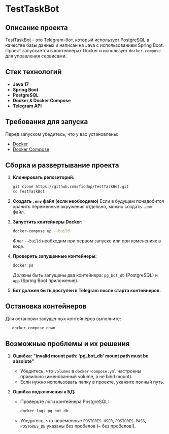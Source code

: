 # TestTaskBot

## Описание проекта
TestTaskBot - это Telegram-бот, который использует PostgreSQL в качестве базы данных и написан на Java с использованием Spring Boot. Проект запускается в контейнерах Docker и использует `docker-compose` для управления сервисами.

## Стек технологий
- **Java 17**
- **Spring Boot**
- **PostgreSQL**
- **Docker & Docker Compose**
- **Telegram API**

## Требования для запуска
Перед запуском убедитесь, что у вас установлены:
- [Docker](https://www.docker.com/get-started)
- [Docker Compose](https://docs.docker.com/compose/install/)

## Сборка и развертывание проекта

1. **Клонировать репозиторий:**
   ```sh
   git clone https://github.com/fiodop/TestTaskBot.git
   cd TestTaskBot
   ```

2. **Создать `.env` файл (если необходимо)**
   Если в будущем понадобится хранить переменные окружения отдельно, можно создать `.env` файл.

3. **Запустить контейнеры Docker:**
   ```sh
   docker-compose up --build
   ```
   Флаг `--build` необходим при первом запуске или при изменениях в коде.

4. **Проверить запущенные контейнеры:**
   ```sh
   docker ps
   ```
   Должны быть запущены два контейнера: `pg_bot_db` (PostgreSQL) и `app` (Spring Boot приложение).

5. **Бот должен быть доступен в Telegram после старта контейнеров.**

## Остановка контейнеров

Для остановки запущенных контейнеров выполните:
```sh
   docker-compose down
```

## Возможные проблемы и их решения

1. **Ошибка: "invalid mount path: 'pg_bot_db' mount path must be absolute"**
   - Убедитесь, что `volumes` в `docker-compose.yml` настроены правильно (именованный volume, а не bind mount).
   - Если нужно использовать папку в проекте, укажите полный путь.

2. **Ошибка подключения к БД:**
   - Проверьте логи контейнера PostgreSQL:
     ```sh
     docker logs pg_bot_db
     ```
   - Убедитесь, что переменные `POSTGRES_USER`, `POSTGRES_PASS`, `POSTGRES_DB` указаны без пробелов (`=` без пробелов!).

